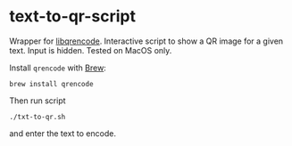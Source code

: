 # text-to-qr-script

Wrapper for [libqrencode](https://github.com/fukuchi/libqrencode). Interactive script to show a QR image for a given text. Input is hidden. Tested on MacOS only. 

Install `qrencode` with [Brew](https://brew.sh/):

```
brew install qrencode
```

Then run script

```
./txt-to-qr.sh
``` 

and enter the text to encode.

